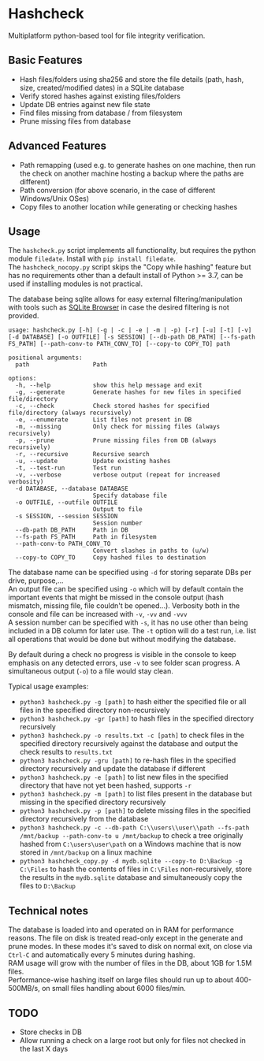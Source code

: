 # Hashcheck  

Multiplatform python-based tool for file integrity verification.  

## Basic Features

- Hash files/folders using sha256 and store the file details (path, hash, size, created/modified dates) in a SQLite database
- Verify stored hashes against existing files/folders
- Update DB entries against new file state
- Find files missing from database / from filesystem
- Prune missing files from database

## Advanced Features

- Path remapping (used e.g. to generate hashes on one machine, then run the check on another machine hosting a backup where the paths are different)
- Path conversion (for above scenario, in the case of different Windows/Unix OSes)
- Copy files to another location while generating or checking hashes

## Usage

The `hashcheck.py` script implements all functionality, but requires the python module `filedate`. Install with `pip install filedate`.  
The `hashcheck_nocopy.py` script skips the "Copy while hashing" feature but has no requirements other than a default install of Python >= 3.7, can be used if installing modules is not practical.

The database being sqlite allows for easy external filtering/manipulation with tools such as [SQLite Browser](https://sqlitebrowser.org/) in case the desired filtering is not provided.

```
usage: hashcheck.py [-h] (-g | -c | -e | -m | -p) [-r] [-u] [-t] [-v] [-d DATABASE] [-o OUTFILE] [-s SESSION] [--db-path DB_PATH] [--fs-path FS_PATH] [--path-conv-to PATH_CONV_TO] [--copy-to COPY_TO] path

positional arguments:
  path                  Path

options:
  -h, --help            show this help message and exit
  -g, --generate        Generate hashes for new files in specified file/directory
  -c, --check           Check stored hashes for specified file/directory (always recursively)
  -e, --enumerate       List files not present in DB
  -m, --missing         Only check for missing files (always recursively)
  -p, --prune           Prune missing files from DB (always recursively)
  -r, --recursive       Recursive search
  -u, --update          Update existing hashes
  -t, --test-run        Test run
  -v, --verbose         verbose output (repeat for increased verbosity)
  -d DATABASE, --database DATABASE
                        Specify database file
  -o OUTFILE, --outfile OUTFILE
                        Output to file
  -s SESSION, --session SESSION
                        Session number
  --db-path DB_PATH     Path in DB
  --fs-path FS_PATH     Path in filesystem
  --path-conv-to PATH_CONV_TO
                        Convert slashes in paths to (u/w)
  --copy-to COPY_TO     Copy hashed files to destination
```

The database name can be specified using `-d` for storing separate DBs per drive, purpose,...  
An output file can be specified using `-o` which will by default contain the important events that might be missed in the console output (hash mismatch, missing file, file couldn't be opened...). Verbosity both in the console and file can be increased with `-v`, `-vv` and `-vvv`  
A session number can be specified with `-s`, it has no use other than being included in a DB column for later use.
The `-t` option will do a test run, i.e. list all operations that would be done but without modifying the database.

By default during a check no progress is visible in the console to keep emphasis on any detected errors, use `-v` to see folder scan progress. A simultaneous output (`-o`) to a file would stay clean. 

Typical usage examples:
- `python3 hashcheck.py -g [path]` to hash either the specified file or all files in the specified directory non-recursively
- `python3 hashcheck.py -gr [path]` to hash files in the specified directory recursively
- `python3 hashcheck.py -o results.txt -c [path]` to check files in the specified directory recursively against the database and output the check results to `results.txt`
- `python3 hashcheck.py -gru [path]` to re-hash files in the specified directory recursively and update the database if different
- `python3 hashcheck.py -e [path]` to list new files in the specified directory that have not yet been hashed, supports `-r`
- `python3 hashcheck.py -m [path]` to list files present in the database but missing in the specified directory recursively
- `python3 hashcheck.py -p [path]` to delete missing files in the specified directory recursively from the database
- `python3 hashcheck.py -c --db-path C:\\users\\user\\path --fs-path /mnt/backup --path-conv-to u /mnt/backup` to check a tree originally hashed from `C:\users\user\path` on a Windows machine that is now stored in `/mnt/backup` on a linux machine
- `python3 hashcheck_copy.py -d mydb.sqlite --copy-to D:\Backup -g C:\Files` to hash the contents of files in `C:\Files` non-recursively, store the results in the `mydb.sqlite` database and simultaneously copy the files to `D:\Backup`

## Technical notes

The database is loaded into and operated on in RAM for performance reasons. The file on disk is treated read-only except in the generate and prune modes. In these modes it's saved to disk on normal exit, on close via `Ctrl-C` and automatically every 5 minutes during hashing.   
RAM usage will grow with the number of files in the DB, about 1GB for 1.5M files.  
Performance-wise hashing itself on large files should run up to about 400-500MB/s, on small files handling about 6000 files/min.

## TODO
- Store checks in DB
- Allow running a check on a large root but only for files not checked in the last X days
